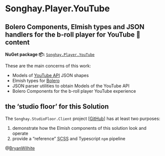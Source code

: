 # Songhay.Player.YouTube

## Bolero Components, Elmish types and JSON handlers for the b-roll player for YouTube 🎥 content

**NuGet package 📦:** [`Songhay.Player.YouTube`](https://www.nuget.org/packages/Songhay.Player.YouTube)

These are the main concerns of this work:

- Models of [YouTube API](https://developers.google.com/youtube/v3/) JSON shapes
- Elmish types for [Bolero](https://github.com/fsbolero/bolero)
- JSON parser utilities to obtain Models of the YouTube API
- Bolero Components for the b-roll player YouTube experience

## the ‘studio floor’ for this Solution

The `Songhay.StudioFloor.Client` project [[GitHub](https://github.com/BryanWilhite/Songhay.Player.YouTube/tree/main/Songhay.StudioFloor.Client)] has at least two purposes:

1. demonstrate how the Elmish components of this solution look and operate
2. provide a “reference” <acronym title="Sassy CSS">SCSS</acronym> and Typescript `npm` pipeline

@[BryanWilhite](https://twitter.com/BryanWilhite)
